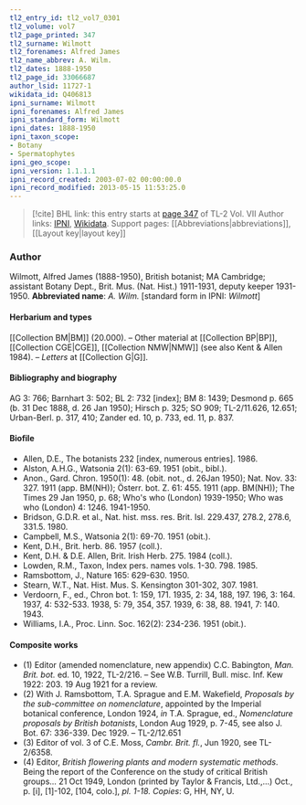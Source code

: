 ```yaml
---
tl2_entry_id: tl2_vol7_0301
tl2_volume: vol7
tl2_page_printed: 347
tl2_surname: Wilmott
tl2_forenames: Alfred James
tl2_name_abbrev: A. Wilm.
tl2_dates: 1888-1950
tl2_page_id: 33066687
author_lsid: 11727-1
wikidata_id: Q406813
ipni_surname: Wilmott
ipni_forenames: Alfred James
ipni_standard_form: Wilmott
ipni_dates: 1888-1950
ipni_taxon_scope: 
- Botany
- Spermatophytes
ipni_geo_scope: 
ipni_version: 1.1.1.1
ipni_record_created: 2003-07-02 00:00:00.0
ipni_record_modified: 2013-05-15 11:53:25.0
---
```


> [!cite] BHL link: this entry starts at [page 347](https://www.biodiversitylibrary.org/page/33066687) of TL-2 Vol. VII
> Author links: [IPNI](https://www.ipni.org/a/11727-1), [Wikidata](https://www.wikidata.org/wiki/Q406813). Support pages: [[Abbreviations|abbreviations]], [[Layout key|layout key]]

### Author

Wilmott, Alfred James (1888-1950), British botanist; MA Cambridge; assistant Botany Dept., Brit. Mus. (Nat. Hist.) 1911-1931, deputy keeper 1931-1950. 
**Abbreviated name**: *A. Wilm.* \[standard form in IPNI: *Wilmott*\]

#### Herbarium and types

[[Collection BM|BM]] (20.000). – Other material at [[Collection BP|BP]], [[Collection CGE|CGE]], [[Collection NMW|NMW]] (see also Kent & Allen 1984). – *Letters* at [[Collection G|G]].

#### Bibliography and biography

AG 3: 766; Barnhart 3: 502; BL 2: 732 \[index\]; BM 8: 1439; Desmond p. 665 (b. 31 Dec 1888, d. 26 Jan 1950); Hirsch p. 325; SO 909; TL-2/11.626, 12.651; Urban-Berl. p. 317, 410; Zander ed. 10, p. 733, ed. 11, p. 837.

#### Biofile

- Allen, D.E., The botanists 232 \[index, numerous entries\]. 1986.
- Alston, A.H.G., Watsonia 2(1): 63-69. 1951 (obit., bibl.).
- Anon., Gard. Chron. 1950(1): 48. (obit. not., d. 26Jan 1950); Nat. Nov. 33: 327. 1911 (app. BM(NH)); Österr. bot. Z. 61: 455. 1911 (app. BM(NH)); The Times 29 Jan 1950, p. 68; Who's who (London) 1939-1950; Who was who (London) 4: 1246. 1941-1950.
- Bridson, G.D.R. et al., Nat. hist. mss. res. Brit. Isl. 229.437, 278.2, 278.6, 331.5. 1980.
- Campbell, M.S., Watsonia 2(1): 69-70. 1951 (obit.).
- Kent, D.H., Brit. herb. 86. 1957 (coll.).
- Kent, D.H. & D.E. Allen, Brit. Irish Herb. 275. 1984 (coll.).
- Lowden, R.M., Taxon, Index pers. names vols. 1-30. 798. 1985.
- Ramsbottom, J., Nature 165: 629-630. 1950.
- Stearn, W.T., Nat. Hist. Mus. S. Kensington 301-302, 307. 1981.
- Verdoorn, F., ed., Chron bot. 1: 159, 171. 1935, 2: 34, 188, 197. 196, 3: 164. 1937, 4: 532-533. 1938, 5: 79, 354, 357. 1939, 6: 38, 88. 1941, 7: 140. 1943.
- Williams, I.A., Proc. Linn. Soc. 162(2): 234-236. 1951 (obit.).

#### Composite works

- (1) Editor (amended nomenclature, new appendix) C.C. Babington, *Man. Brit. bot.* ed. 10, 1922, TL-2/216. – See W.B. Turrill, Bull. misc. Inf. Kew 1922: 203. 19 Aug 1921 for a review.
- (2) With J. Ramsbottom, T.A. Sprague and E.M. Wakefield, *Proposals by the sub-committee on nomenclature*, appointed by the Imperial botanical conference, London 1924, *in* T.A. Sprague, ed., *Nomenclature proposals by British botanists*, London Aug 1929, p. 7-45, see also J. Bot. 67: 336-339. Dec 1929. – TL-2/12.651
- (3) Editor of vol. 3 of C.E. Moss, *Cambr. Brit. fl.*, Jun 1920, see TL-2/6358.
- (4) Editor, *British flowering plants and modern systematic methods*. Being the report of the Conference on the study of critical British groups... 21 Oct 1949, London (printed by Taylor & Francis, Ltd.,...) Oct., p. \[i\], \[1\]-102, \[104, colo.\], *pl. 1-18. Copies*: G, HH, NY, U.

